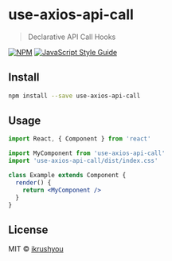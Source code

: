 # use-axios-api-call

> Declarative API Call Hooks

[![NPM](https://img.shields.io/npm/v/use-axios-api-call.svg)](https://www.npmjs.com/package/use-axios-api-call) [![JavaScript Style Guide](https://img.shields.io/badge/code_style-standard-brightgreen.svg)](https://standardjs.com)

## Install

```bash
npm install --save use-axios-api-call
```

## Usage

```jsx
import React, { Component } from 'react'

import MyComponent from 'use-axios-api-call'
import 'use-axios-api-call/dist/index.css'

class Example extends Component {
  render() {
    return <MyComponent />
  }
}
```

## License

MIT © [ikrushyou](https://github.com/ikrushyou)
